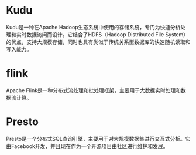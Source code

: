 # Kudu
Kudu是一种在Apache Hadoop生态系统中使用的存储系统，专门为快速分析处理和实时数据访问而设计。它结合了HDFS（Hadoop Distributed File System）的优点，支持大规模存储，同时也具有类似于传统关系型数据库的快速随机读取和写入能力。
# flink
Apache Flink是一种分布式流处理和批处理框架，主要用于大数据实时处理和数据流计算。
# Presto
Presto是一个分布式SQL查询引擎，主要用于对大规模数据集进行交互式分析。它由Facebook开发，并且现在作为一个开源项目由社区进行维护和发展。